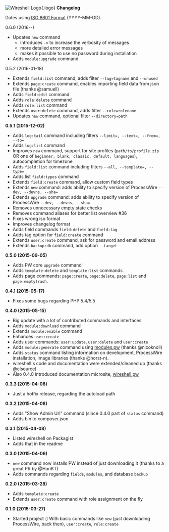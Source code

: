![Wireshell Logo](/assets/img/favicon-16x16.png){.logo} **Changelog**

Dates using [ISO 8601 Format](http://www.iso.org/iso/iso8601) (YYYY-MM-DD).

0.6.0 (2016--)

- Updates `new` command
  - introduces `-v` to increase the verbosity of messages
  - more detailed error messages
  - makes it possible to use no password during installation
- Adds `module:upgrade` command

0.5.2 (2016-01-18)

- Extends `field:list` command, adds filter `--tag=tagname` and `--unused`
- Extends `page:create` command, enables importing field data from json file (thanks @samuell)
- Adds `field:edit` command
- Adds `role:delete` command
- Adds `role:list` command
- Extends `user:delete` command, adds filter `--role=rolename`
- Updates `new` command, optional filter `--directory=path`

**0.5.1 (2015-12-02)** 

- Adds `log:tail` command including filters `--limit=, --text=, --from=, --to=`
- Adds `log:list` command
- Improves `new` command, support for site profiles (`path/to/profile.zip` OR one of `beginner, blank, classic, default, languages`), autocompletion for timezone
- Adds `field:list` command including filters `--all, --template=, --type=`
- Adds list `field:types` command
- Extends `field:create` command, allow custom field types
- Extends `new` command: adds ability to specify version of ProcessWire `--dev, --devns, --sha=`
- Extends `upgrade` command: adds ability to specify version of ProcessWire `--dev, --devns, --sha=`
- Removes unnecessary empty state checks
- Removes command aliases for better list overview #36
- Fixes wrong iso format
- Improves changelog format
- Adds field commands `field:delete` and `field:tag`
- Adds tag option for `field:create` command
- Extends `user:create` command, ask for password and email address
- Extends `backup:db` command, add option `--target`

**0.5.0 (2015-09-05)** 

- Adds PW core `upgrade` command
- Adds `template:delete` and `template:list` commands
- Adds page commands: `page:create`, `page:delete`, `page:list` and `page:emptytrash`.

**0.4.1 (2015-05-17)** 

- Fixes some bugs regarding PHP 5.4/5.5

**0.4.0 (2015-05-15)** 

- Big update with a lot of contributed commands and interfaces 
- Adds `module:download` command
- Extends `module:enable` command
- Enhances `user:create`
- Adds user commands: `user:update`, `user:delete` and `user:create`
- Adds `module:generate` command using <a href="http://modules.pw">modules.pw</a> (thanks @nicoknoll)
- Adds `status` command listing information on development, ProcessWire installation, image libraries (thanks @horst-n).
- wireshell's code and documentation were extended/cleaned up (thanks @clsource)
- Also 0.4.0 introduced documentation microsite, [wireshell.pw](http://wireshell.pw)

**0.3.3 (2015-04-08)**

- Just a hotfix release, regarding the autoload path

**0.3.2 (2015-04-08)** 

- Adds "Show Admin Url" command (since 0.4.0 part of `status` command)
- Adds bin to composer.json

**0.3.1 (2015-04-08)** 

- Listed wireshell on Packagist
- Adds that in the readme

**0.3.0 (2015-04-06)** 

- `new` command now installs PW instead of just downloading it (thanks to a great PR by @HariKT)
- Adds commands regarding `fields`, `modules`, and database `backup`

**0.2.0 (2015-03-28)** 

- Adds `template:create`
- Extends `user:create` command with role assignment on the fly

**0.1.0 (2015-03-27)** 

- Started project :) With basic commands like `new` (just downloading ProcessWire, back then), `user:create`, `role:create`
